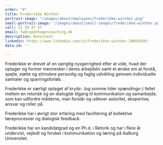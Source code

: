 ```yaml
---
order: "4"
title: Frederikke Winther
portrait-image: "/images/about/employees/frederikke-winther.png"
small-portrait-image: "/images/about/small-images/frederikke-winther.png"
call: 21 19 47 57
email: fw@copenhagencoaching.dk
description: Konsulent
linkedin: https://www.linkedin.com/in/frederikke-winther-206b5450/
data-id: ''

---
```

Frederikke er drevet af en oprigtig nysgerrighed efter at vide, hvad der optager og former mennesker i deres arbejdsliv samt et ønske om at forstå, spejle, støtte og stimulere personlig og faglig udvikling gennem individuelle samtaler og sparringsforløb.

Frederikke er særligt optaget af kryds- (og somme tider spændings-) feltet mellem en retorisk og en dialogisk tilgang til kommunikation og samarbejde, som kan udfordre måderne, man forstår og udlever autoritet, ekspertise, ansvar og roller på.

Frederikke har i øvrigt stor erfaring med facilitering af kollektive læreprocesser og dialogisk feedback.

Frederikke har en kandidatgrad og en Ph.d. i Retorik og har i flere år undervist, vejledt og forsket i kommunikation og læring på Aalborg Universitet.